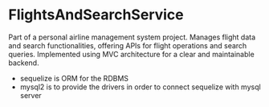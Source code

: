 # FlightsAndSearchService
Part of a personal airline management system project. Manages flight data and search functionalities, offering APIs for flight operations and search queries. Implemented using MVC architecture for a clear and maintainable backend.


- sequelize is ORM for the RDBMS
- mysql2 is to provide the drivers in order to connect sequelize with mysql server
